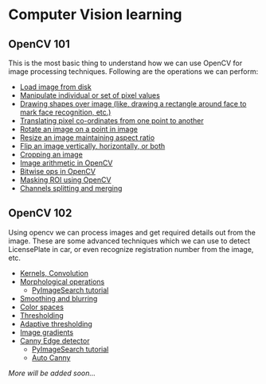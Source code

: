 # Computer Vision learning

## OpenCV 101

This is the most basic thing to understand how we can use OpenCV for image processing techniques. Following are the operations we can perform:

- [Load image from disk](OpenCV-101/01.opencv-load-image/load_image_opencv.py)
- [Manipulate individual or set of pixel values](OpenCV-101/02.opencv-getting-setting/opencv_getting_setting.py)
- [Drawing shapes over image (like, drawing a rectangle around face to mark face recognition, etc.)](OpenCV-101/03.opencv-drawing/image_drawing.py)
- [Translating pixel co-ordinates from one point to another](OpenCV-101/04.opencv-translate/opencv_translate.py)
- [Rotate an image on a point in image](OpenCV-101/05.opencv-rotate/opencv_rotate.py)
- [Resize an image maintaining aspect ratio](OpenCV-101/06.opencv-resizing/opencv_resize.py)
- [Flip an image vertically, horizontally, or both](OpenCV-101/07.opencv-flipping/opencv_flip.py)
- [Cropping an image](OpenCV-101/08.opencv-cropping/opencv_crop.py)
- [Image arithmetic in OpenCV](OpenCV-101/09.opencv-image-arithmetic/image_arithmetic.py)
- [Bitwise ops in OpenCV](OpenCV-101/10.opencv-bitwise/opencv_bitwise.py)
- [Masking ROI using OpenCV](OpenCV-101/11.opencv-masking/opencv_masking.py)
- [Channels splitting and merging](OpenCV-101/12.opencv-split-merge/opencv_channels.py)

## OpenCV 102

Using opencv we can process images and get required details out from the image. These are some advanced techniques which we can use to detect LicensePlate in car, or even recognize registration number from the image, etc.

- [Kernels, Convolution](OpenCV-102/01.convolutions-opencv/convolutions.py)
- [Morphological operations](OpenCV-102/02.morphological-operations/morphological_ops.py)
  - [PyImageSearch tutorial](https://www.pyimagesearch.com/2021/04/28/opencv-morphological-operations/)
- [Smoothing and blurring](OpenCV-102/03.smoothing-and-blurring/blurring.py)
- [Color spaces](OpenCV-102/04.opencv-color-spaces/color_spaces.py)
- [Thresholding](OpenCV-102/05.opencv-thresholding/thresholding.py)
- [Adaptive thresholding](OpenCV-102/06.adapative-thresholding/adaptive_thresholding.py)
- [Image gradients](OpenCV-102/07.image-gradients/opencv_magnitude_orientation.py)
- [Canny Edge detector](OpenCV-102/08.canny-edge-detector/opencv_canny.py)
  - [PyImageSearch tutorial](https://www.pyimagesearch.com/2021/05/12/opencv-edge-detection-cv2-canny)
  - [Auto Canny](https://www.pyimagesearch.com/2015/04/06/zero-parameter-automatic-canny-edge-detection-with-python-and-opencv/)

_More will be added soon..._
